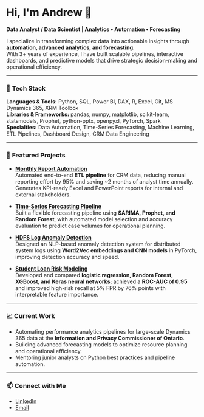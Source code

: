 # Hi, I'm Andrew 👋  

**Data Analyst / Data Scientist | Analytics • Automation • Forecasting**

I specialize in transforming complex data into actionable insights through **automation, advanced analytics, and forecasting**.  
With 3+ years of experience, I have built scalable pipelines, interactive dashboards, and predictive models that drive strategic decision-making and operational efficiency.

---

### 🔧 **Tech Stack**
**Languages & Tools:** Python, SQL, Power BI, DAX, R, Excel, Git, MS Dynamics 365, XRM Toolbox  
**Libraries & Frameworks:** pandas, numpy, matplotlib, scikit-learn, statsmodels, Prophet, python-pptx, openpyxl, PyTorch, Spark  
**Specialties:** Data Automation, Time-Series Forecasting, Machine Learning, ETL Pipelines, Dashboard Design, CRM Data Engineering  

---

### 📌 **Featured Projects**
- [**Monthly Report Automation**](https://github.com/andrewng-data/monthly-report-automation)  
  Automated end-to-end **ETL pipeline** for CRM data, reducing manual reporting effort by 95% and saving ~2 months of analyst time annually. Generates KPI-ready Excel and PowerPoint reports for internal and external stakeholders.  

- [**Time-Series Forecasting Pipeline**](https://github.com/andrewng-data/time-series-forecast)  
  Built a flexible forecasting pipeline using **SARIMA, Prophet, and Random Forest**, with automated model selection and accuracy evaluation to predict case volumes for operational planning.

- [**HDFS Log Anomaly Detection**](https://github.com/andrewng-data/hdfs-anomaly-detection)  
  Designed an NLP-based anomaly detection system for distributed system logs using **Word2Vec embeddings and CNN models** in PyTorch, improving detection accuracy and speed.

- [**Student Loan Risk Modeling**](https://github.com/andrewng-data/loan-risk-modeling)  
  Developed and compared **logistic regression, Random Forest, XGBoost, and Keras neural networks**; achieved a **ROC-AUC of 0.95** and improved high-risk recall at 5% FPR by 76% points with interpretable feature importance.

---

### 📈 **Current Work**
- Automating performance analytics pipelines for large-scale Dynamics 365 data at the **Information and Privacy Commissioner of Ontario**.  
- Building advanced forecasting models to optimize resource planning and operational efficiency.  
- Mentoring junior analysts on Python best practices and pipeline automation.

---

### 📫 **Connect with Me**
- [LinkedIn](https://www.linkedin.com/in/andrewng-an)  
- [Email](mailto:andrewng1891@gmail.com)
